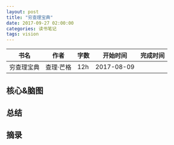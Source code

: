 ```yaml
---
layout: post
title: "穷查理宝典"
date: 2017-09-27 02:00:00
categories: 读书笔记
tags: vision
---
```

|书名|作者|字数|开始时间|完成时间|
|---|---|---|---|---|
|穷查理宝典|查理·芒格|12h|2017-08-09||

## 核心&脑图

## 总结

## 摘录